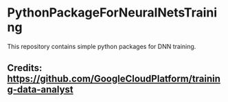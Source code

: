 # PythonPackageForNeuralNetsTraining
This repository contains simple python packages for DNN training. 


## Credits: https://github.com/GoogleCloudPlatform/training-data-analyst

